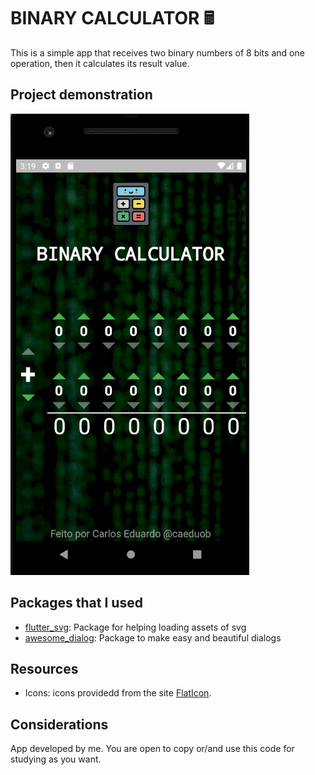 # BINARY CALCULATOR 🖩

This is a simple app that receives two binary numbers of 8 bits and one operation, then it calculates its result value.
## Project demonstration
![App Demonstração](demonstração.gif)

## Packages that I used
* [flutter_svg](https://pub.dev/packages/flutter_svg):
    Package for helping loading assets of svg
* [awesome_dialog](https://pub.dev/packages/awesome_dialog):
    Package to make easy and beautiful dialogs
## Resources
*   Icons:
    icons providedd from the site [FlatIcon](https://www.flaticon.com/).

## Considerations
App developed by me. You are open to copy or/and use this code for studying as you want.
